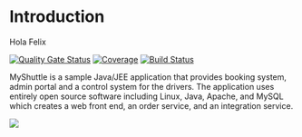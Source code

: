 # Introduction
Hola Felix

[![Quality Gate Status](https://sonarcloud.io/api/project_badges/measure?project=karlosarr_MyShuttle&metric=alert_status)](https://sonarcloud.io/dashboard?id=karlosarr_MyShuttle)
[![Coverage](https://sonarcloud.io/api/project_badges/measure?project=karlosarr_MyShuttle&metric=coverage)](https://sonarcloud.io/dashboard?id=karlosarr_MyShuttle)
[![Build Status](https://travis-ci.com/karlosarr/MyShuttle.svg?branch=master)](https://travis-ci.com/karlosarr/MyShuttle)

MyShuttle is a sample Java/JEE application that provides booking system, admin portal and a control system for the drivers. The application uses entirely open source software including Linux, Java, Apache, and MySQL which creates a web front end, an order service, and an integration service.

![](https://vstsdemodata.visualstudio.com/aa2f337f-2dbf-4700-88e5-bf4f57f49cc6/_api/_versioncontrol/itemContent?repositoryId=14c9c1ce-2de9-4198-a252-3caca0305407&path=%2F1.png&version=GBmaster&contentOnly=true&__v=5)

